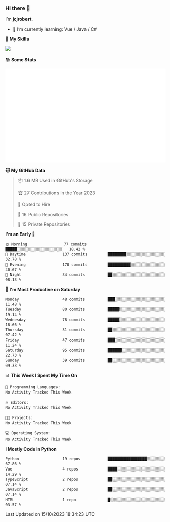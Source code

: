 ### Hi there 👋

I’m **jcjrobert**.

- 🌱 I’m currently learning: Vue / Java / C#

🌟 **My Skills**

![](https://img.shields.io/badge/-Python-3e74a2?style=flat-square&logo=Python&logoColor=fff)

📚 **Some Stats**

![](https://github.com/jcjrobert/github-stats/blob/master/generated/overview.svg)

<!--START_SECTION:waka-->
**🐱 My GitHub Data** 

> 📦 1.6 MB Used in GitHub's Storage 
 > 
> 🏆 27 Contributions in the Year 2023
 > 
> 💼 Opted to Hire
 > 
> 📜 16 Public Repositories 
 > 
> 🔑 15 Private Repositories 
 > 
**I'm an Early 🐤** 

```text
🌞 Morning                77 commits          █████░░░░░░░░░░░░░░░░░░░░   18.42 % 
🌆 Daytime                137 commits         ████████░░░░░░░░░░░░░░░░░   32.78 % 
🌃 Evening                170 commits         ██████████░░░░░░░░░░░░░░░   40.67 % 
🌙 Night                  34 commits          ██░░░░░░░░░░░░░░░░░░░░░░░   08.13 % 
```
📅 **I'm Most Productive on Saturday** 

```text
Monday                   48 commits          ███░░░░░░░░░░░░░░░░░░░░░░   11.48 % 
Tuesday                  80 commits          █████░░░░░░░░░░░░░░░░░░░░   19.14 % 
Wednesday                78 commits          █████░░░░░░░░░░░░░░░░░░░░   18.66 % 
Thursday                 31 commits          ██░░░░░░░░░░░░░░░░░░░░░░░   07.42 % 
Friday                   47 commits          ███░░░░░░░░░░░░░░░░░░░░░░   11.24 % 
Saturday                 95 commits          ██████░░░░░░░░░░░░░░░░░░░   22.73 % 
Sunday                   39 commits          ██░░░░░░░░░░░░░░░░░░░░░░░   09.33 % 
```


📊 **This Week I Spent My Time On** 

```text
💬 Programming Languages: 
No Activity Tracked This Week

🔥 Editors: 
No Activity Tracked This Week

🐱‍💻 Projects: 
No Activity Tracked This Week

💻 Operating System: 
No Activity Tracked This Week
```

**I Mostly Code in Python** 

```text
Python                   19 repos            █████████████████░░░░░░░░   67.86 % 
Vue                      4 repos             ████░░░░░░░░░░░░░░░░░░░░░   14.29 % 
TypeScript               2 repos             ██░░░░░░░░░░░░░░░░░░░░░░░   07.14 % 
JavaScript               2 repos             ██░░░░░░░░░░░░░░░░░░░░░░░   07.14 % 
HTML                     1 repo              █░░░░░░░░░░░░░░░░░░░░░░░░   03.57 % 
```




 Last Updated on 15/10/2023 18:34:23 UTC
<!--END_SECTION:waka-->
